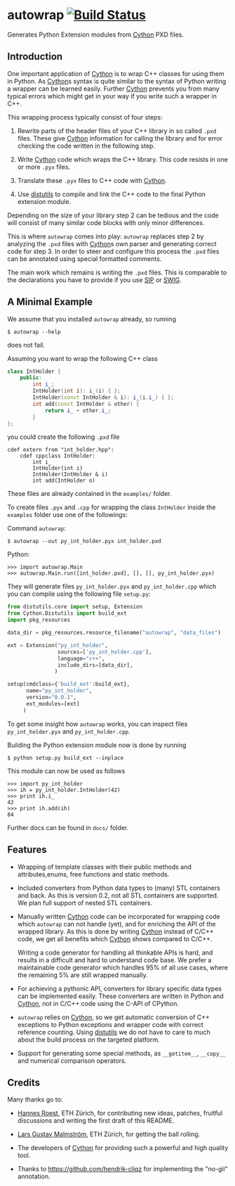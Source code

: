 autowrap [![Build Status](https://travis-ci.org/uweschmitt/autowrap.svg?branch=master)](https://travis-ci.org/uweschmitt/autowrap)
========



Generates Python Extension modules from [Cython][] PXD files.

Introduction
------------

One important application of [Cython][] is to wrap C++ classes for using them
in Python. As [Cython][]s syntax is quite similar to the syntax of Python
writing a wrapper can be learned easily. Further [Cython][] prevents you from
many typical errors which might get in your way if you write such a wrapper in
C++.


This wrapping process typically consist of four steps:

  1. Rewrite parts of the header files of your C++ library in so called `.pxd`
  files. These give [Cython][] information for calling the library and for
  error checking the code written in the following step.

  2. Write [Cython][] code which wraps the C++ library. This code resists in
  one or more `.pyx` files.

  3. Translate these `.pyx` files to C++ code with [Cython][].

  4. Use [distutils][] to compile and link the C++ code to the final  Python
  extension module.

Depending on the size of your library step 2 can be tedious and the code will
consist of many similar code blocks with only minor differences.

This is where `autowrap` comes into play: `autowrap` replaces step 2 by
analyzing the `.pxd` files with [Cython][]s own parser and generating correct
code for step 3.  In order to steer and configure this process the `.pxd` files
can be annotated using special formatted comments. 

The main work which remains is writing the `.pxd` files. This is comparable to
the declarations you have to provide if you use
[SIP](http://www.riverbankcomputing.com/software/sip) or
[SWIG](http://swig.org).


A Minimal Example
-----------------

We assume that you installed `autowrap` already, so running

    $ autowrap --help

does not fail.


Assuming you want to wrap the following C++ class

```c++
class IntHolder {
    public:
        int i_;
        IntHolder(int i): i_(i) { };
        IntHolder(const IntHolder & i): i_(i.i_) { };
        int add(const IntHolder & other) {
            return i_ + other.i_;
        }
};
```

you could create the following `.pxd` file

```cython
cdef extern from "int_holder.hpp":
    cdef cppclass IntHolder:
        int i_
        IntHolder(int i)
        IntHolder(IntHolder & i)
        int add(IntHolder o)
```

These files are already contained in the `examples/` folder.

To create files `.pyx` and `.cpp` for wrapping the class `IntHolder` inside the `examples` folder use one of the followings:

Command `autowrap`:

    $ autowrap --out py_int_holder.pyx int_holder.pxd

Python:

    >>> import autowrap.Main
    >>> autowrap.Main.run([int_holder.pxd], [], [], py_int_holder.pyx)


They will generate files `py_int_holder.pyx` and
`py_int_holder.cpp` which you can compile using the following file `setup.py`:


```python
from distutils.core import setup, Extension
from Cython.Distutils import build_ext
import pkg_resources

data_dir = pkg_resources.resource_filename("autowrap", "data_files")

ext = Extension("py_int_holder",
                sources=['py_int_holder.cpp'],
                language="c++",
                include_dirs=[data_dir],
               )

setup(cmdclass={'build_ext':build_ext},
      name="py_int_holder",
      version="0.0.1",
      ext_modules=[ext]
     )
```


To get some insight how `autowrap` works, you can inspect files
`py_int_holder.pyx` and `py_int_holder.cpp`.

Building the Python extension module now is done by running

    $ python setup.py build_ext --inplace

This module can now be used as follows

    >>> import py_int_holder
    >>> ih = py_int_holder.IntHolder(42)
    >>> print ih.i_
    42
    >>> print ih.add(ih)
    84

Further docs can be found in `docs/` folder.


Features
--------

   - Wrapping of template classes with their public methods and
     attributes,enums, free functions and static methods.

   - Included converters from Python data types to (many) STL containers and
     back.  As this is version 0.2, not all STL containers are supported. We
     plan full support of nested STL containers.

   - Manually written [Cython][] code can be incorporated for wrapping code
     which `autowrap` can not handle (yet), and for enriching the API of the
     wrapped library. As this is done by writing [Cython][] instead of C/C++
     code, we get all benefits which [Cython][] shows compared to C/C++.

     Writing a code generator for handling all thinkable APIs is hard, and
     results in a difficult and hard to understand code base. We prefer a
     maintainable code generator which handles 95% of all use cases, where the
     remaining 5% are still wrapped manually.

   - For achieving a pythonic API, converters for library specific data types
     can be implemented easily.  These converters are written in Python and
     [Cython][], not in C/C++ code using the C-API of CPython. 

   - `autowrap` relies on [Cython][], so we get  automatic conversion of C++
     exceptions to Python exceptions and wrapper code with correct reference
     counting. Using [distutils][] we do not have to care to much about the
     build process on the targeted platform.

   - Support for generating some special methods, as `__getitem__`, `__copy__`
     and numerical comparison operators.


Credits
-------

Many thanks go to:

   - [Hannes Roest](http://github.com/hroest), ETH Zürich, for contributing new
     ideas, patches, fruitful discussions and writing the first draft of this
     README.

   - [Lars Gustav Malmström](http://www.imsb.ethz.ch/researchgroup/malars), ETH
     Zürich, for getting the ball rolling.

   - The developers of [Cython][] for providing such a powerful and high
     quality tool.

   - Thanks to https://github.com/hendrik-cliqz for implementing the "no-gil" annotation.


[Cython]: http://cython.org
[distutils]: http://docs.python.org/2/distutils/
